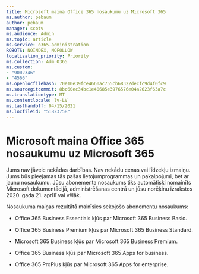 ```yaml
---
title: Microsoft maina Office 365 nosaukumu uz Microsoft 365
ms.author: pebaum
author: pebaum
manager: scotv
ms.audience: Admin
ms.topic: article
ms.service: o365-administration
ROBOTS: NOINDEX, NOFOLLOW
localization_priority: Priority
ms.collection: Adm_O365
ms.custom:
- "9002346"
- "4566"
ms.openlocfilehash: 70e10e39fce4660ac755cb68322decfc9d4f0fc9
ms.sourcegitcommit: 8bc60ec34bc1e40685e3976576e04a2623f63a7c
ms.translationtype: MT
ms.contentlocale: lv-LV
ms.lasthandoff: 04/15/2021
ms.locfileid: "51823758"
---
```

# <a name="microsoft-is-renaming-office-365-to-microsoft-365"></a>Microsoft maina Office 365 nosaukumu uz Microsoft 365

Jums nav jāveic nekādas darbības. Nav nekādu cenas vai līdzekļu izmaiņu. Jums būs pieejamas tās pašas lietojumprogrammas un pakalpojumi, bet ar jaunu nosaukumu. Jūsu abonementa nosaukums tiks automātiski nomainīts Microsoft dokumentācijā, administrēšanas centrā un jūsu norēķinu izrakstos 2020. gada 21. aprīlī vai vēlāk.

Nosaukuma maiņas rezultātā mainīsies sekojošo abonementu nosaukums:

- Office 365 Business Essentials kļūs par Microsoft 365 Business Basic.

- Office 365 Business Premium kļūs par Microsoft 365 Business Standard.

- Microsoft 365 Business kļūs par Microsoft 365 Business Premium.

- Office 365 Business kļūs par Microsoft 365 Apps for business.

- Office 365 ProPlus kļūs par Microsoft 365 Apps for enterprise.
